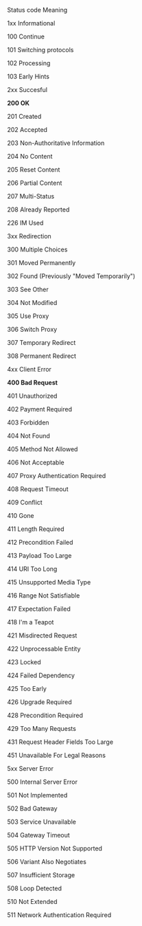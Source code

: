 Status code	Meaning

1xx Informational	 

100	Continue

101	Switching protocols

102	Processing

103	Early Hints

 	 
2xx Succesful	 

**200	OK**

201	Created

202	Accepted

203 	Non-Authoritative Information

204	No Content

205	Reset Content

206	Partial Content

207	Multi-Status

208	Already Reported

226	IM Used

 	 
3xx Redirection	 

300	Multiple Choices

301	Moved Permanently

302	Found (Previously "Moved Temporarily")

303	See Other

304	Not Modified

305	Use Proxy

306	Switch Proxy

307	Temporary Redirect

308	Permanent Redirect

 	 
4xx Client Error	 

**400	Bad Request**

401	Unauthorized

402	Payment Required

403	Forbidden

404	Not Found

405	Method Not Allowed

406	Not Acceptable

407	Proxy Authentication Required

408	Request Timeout

409	Conflict

410	Gone

411	Length Required

412	Precondition Failed

413	Payload Too Large

414	URI Too Long

415	Unsupported Media Type

416	Range Not Satisfiable

417	Expectation Failed

418	I'm a Teapot

421	Misdirected Request

422	Unprocessable Entity

423	Locked

424	Failed Dependency

425	Too Early

426	Upgrade Required

428	Precondition Required

429	Too Many Requests

431	Request Header Fields Too Large

451	Unavailable For Legal Reasons

 	 
5xx Server Error	 

500	Internal Server Error

501	Not Implemented

502	Bad Gateway

503	Service Unavailable

504	Gateway Timeout

505	HTTP Version Not Supported

506	Variant Also Negotiates

507	Insufficient Storage

508	Loop Detected

510	Not Extended

511	Network Authentication Required
